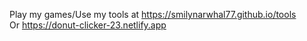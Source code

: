 Play my games/Use my tools at
https://smilynarwhal77.github.io/tools
<br>Or 
https://donut-clicker-23.netlify.app
